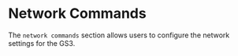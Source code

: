 # Network Commands
The `network commands` section allows users to configure the network settings for the GS3.